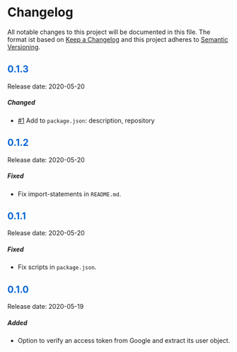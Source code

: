 # Changelog

All notable changes to this project will be documented in this file. The format ist based on [Keep a Changelog](https://keepachangelog.com) and this project adheres to [Semantic Versioning](https://semver.org/).

## <span style="color: #0366d6;">0.1.3</span>

Release date: 2020-05-20

##### Changed

- [#1](https://github.com/jubileesoft/amsel/pull/1) Add to `package.json`: description, repository

## <span style="color: #0366d6;">0.1.2</span>

Release date: 2020-05-20

##### Fixed

- Fix import-statements in `README.md`.

## <span style="color: #0366d6;">0.1.1</span>

Release date: 2020-05-20

##### Fixed

- Fix scripts in `package.json`.

## <span style="color: #0366d6;">0.1.0</span>

Release date: 2020-05-19

##### Added

- Option to verify an access token from Google and extract its user object.